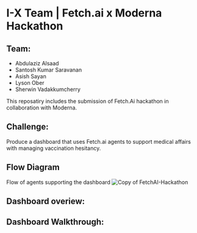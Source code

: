 # I-X Team | Fetch.ai x Moderna Hackathon

## Team:
- Abdulaziz Alsaad
- Santosh Kumar Saravanan
- Asish Sayan
- Lyson Ober
- Sherwin Vadakkumcherry

This reposatiry includes the submission of Fetch.Ai hackathon in collaboration with Moderna. 

## Challenge: 
Produce a dashboard that uses Fetch.ai agents to support medical affairs with managing vaccination hesitancy.

## Flow Diagram
Flow of agents supporting the dashboard
![Copy of FetchAI-Hackathon](https://github.com/user-attachments/assets/95db1518-0e7d-433e-9442-0a07ecebaf52)

## Dashboard overiew:



## Dashboard Walkthrough:



